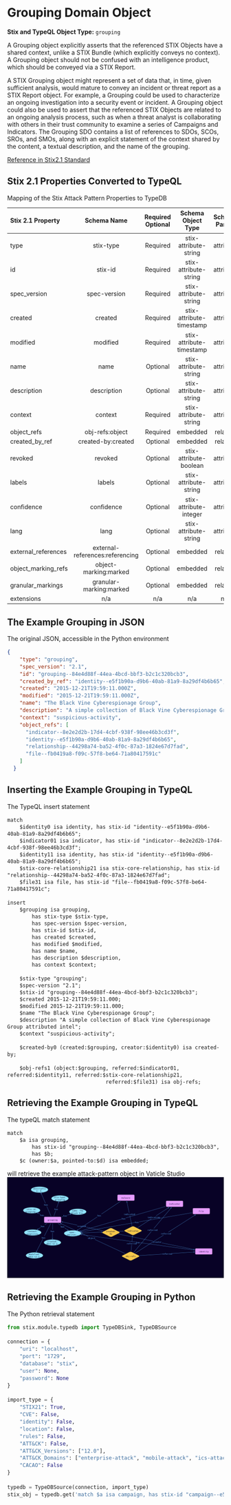# Grouping Domain Object

**Stix and TypeQL Object Type:**  `grouping`

A Grouping object explicitly asserts that the referenced STIX Objects have a shared context, unlike a STIX Bundle (which explicitly conveys no context). A Grouping object should not be confused with an intelligence product, which should be conveyed via a STIX Report.

A STIX Grouping object might represent a set of data that, in time, given sufficient analysis, would mature to convey an incident or threat report as a STIX Report object. For example, a Grouping could be used to characterize an ongoing investigation into a security event or incident. A Grouping object could also be used to assert that the referenced STIX Objects are related to an ongoing analysis process, such as when a threat analyst is collaborating with others in their trust community to examine a series of Campaigns and Indicators. The Grouping SDO contains a list of references to SDOs, SCOs, SROs, and SMOs, along with an explicit statement of the context shared by the content, a textual description, and the name of the grouping.

[Reference in Stix2.1 Standard](https://docs.oasis-open.org/cti/stix/v2.1/os/stix-v2.1-os.html#_t56pn7elv6u7)
## Stix 2.1 Properties Converted to TypeQL
Mapping of the Stix Attack Pattern Properties to TypeDB

|  Stix 2.1 Property    |           Schema Name             | Required  Optional  | Schema Object Type | Schema Parent  |
|:--------------------|:--------------------------------:|:------------------:|:------------------------:|:-------------:|
|  type                 |            stix-type              |      Required       |  stix-attribute-string    |   attribute    |
|  id                   |             stix-id               |      Required       |  stix-attribute-string    |   attribute    |
|  spec_version         |           spec-version            |      Required       |  stix-attribute-string    |   attribute    |
|  created              |             created               |      Required       | stix-attribute-timestamp  |   attribute    |
|  modified             |             modified              |      Required       | stix-attribute-timestamp  |   attribute    |
|  name                 |               name                |      Optional       |  stix-attribute-string    |   attribute    |
|  description          |           description             |      Optional       |  stix-attribute-string    |   attribute    |
| context |context |Required |  stix-attribute-string    |   attribute    |
| object_refs |obj-refs:object |Required |   embedded     |relation |
|  created_by_ref       |        created-by:created         |      Optional       |   embedded     |relation |
|  revoked              |             revoked               |      Optional       |  stix-attribute-boolean   |   attribute    |
|  labels               |              labels               |      Optional       |  stix-attribute-string    |   attribute    |
|  confidence           |            confidence             |      Optional       |  stix-attribute-integer   |   attribute    |
|  lang                 |               lang                |      Optional       |  stix-attribute-string    |   attribute    |
|  external_references  | external-references:referencing   |      Optional       |   embedded     |relation |
|  object_marking_refs  |      object-marking:marked        |      Optional       |   embedded     |relation |
|  granular_markings    |     granular-marking:marked       |      Optional       |   embedded     |relation |
|  extensions           |               n/a                 |        n/a          |           n/a             |      n/a       |

## The Example Grouping in JSON
The original JSON, accessible in the Python environment
```json
{
    "type": "grouping",  
    "spec_version": "2.1",  
    "id": "grouping--84e4d88f-44ea-4bcd-bbf3-b2c1c320bcb3",  
    "created_by_ref": "identity--e5f1b90a-d9b6-40ab-81a9-8a29df4b6b65",  
    "created": "2015-12-21T19:59:11.000Z",  
    "modified": "2015-12-21T19:59:11.000Z",  
    "name": "The Black Vine Cyberespionage Group",  
    "description": "A simple collection of Black Vine Cyberespionage Group attributed intel",  
    "context": "suspicious-activity",  
    "object_refs": [  
      "indicator--8e2e2d2b-17d4-4cbf-938f-98ee46b3cd3f",  
      "identity--e5f1b90a-d9b6-40ab-81a9-8a29df4b6b65",  
      "relationship--44298a74-ba52-4f0c-87a3-1824e67d7fad",  
      "file--fb0419a8-f09c-57f8-be64-71a80417591c"  
    ]  
  }
```


## Inserting the Example Grouping in TypeQL
The TypeQL insert statement
```typeql
match  
    $identity0 isa identity, has stix-id "identity--e5f1b90a-d9b6-40ab-81a9-8a29df4b6b65";
    $indicator01 isa indicator, has stix-id "indicator--8e2e2d2b-17d4-4cbf-938f-98ee46b3cd3f";
    $identity11 isa identity, has stix-id "identity--e5f1b90a-d9b6-40ab-81a9-8a29df4b6b65";
    $stix-core-relationship21 isa stix-core-relationship, has stix-id "relationship--44298a74-ba52-4f0c-87a3-1824e67d7fad";
    $file31 isa file, has stix-id "file--fb0419a8-f09c-57f8-be64-71a80417591c";

insert 
    $grouping isa grouping,
        has stix-type $stix-type,
        has spec-version $spec-version,
        has stix-id $stix-id,
        has created $created,
        has modified $modified,
        has name $name,
        has description $description,
        has context $context;
    
    $stix-type "grouping";
    $spec-version "2.1";
    $stix-id "grouping--84e4d88f-44ea-4bcd-bbf3-b2c1c320bcb3";
    $created 2015-12-21T19:59:11.000;
    $modified 2015-12-21T19:59:11.000;
    $name "The Black Vine Cyberespionage Group";
    $description "A simple collection of Black Vine Cyberespionage Group attributed intel";
    $context "suspicious-activity";
    
    $created-by0 (created:$grouping, creator:$identity0) isa created-by;
    
    $obj-refs1 (object:$grouping, referred:$indicator01, referred:$identity11, referred:$stix-core-relationship21, 
                                referred:$file31) isa obj-refs;
```

## Retrieving the Example Grouping in TypeQL
The typeQL match statement

```typeql
match
    $a isa grouping,
        has stix-id "grouping--84e4d88f-44ea-4bcd-bbf3-b2c1c320bcb3",
        has $b;
    $c (owner:$a, pointed-to:$d) isa embedded;
```


will retrieve the example attack-pattern object in Vaticle Studio
![Grouping Example](./img/grouping.png)

## Retrieving the Example Grouping  in Python
The Python retrieval statement

```python
from stix.module.typedb import TypeDBSink, TypeDBSource

connection = {
    "uri": "localhost",
    "port": "1729",
    "database": "stix",
    "user": None,
    "password": None
}

import_type = {
    "STIX21": True,
    "CVE": False,
    "identity": False,
    "location": False,
    "rules": False,
    "ATT&CK": False,
    "ATT&CK_Versions": ["12.0"],
    "ATT&CK_Domains": ["enterprise-attack", "mobile-attack", "ics-attack"],
    "CACAO": False
}

typedb = TypeDBSource(connection, import_type)
stix_obj = typedb.get('match $a isa campaign, has stix-id "campaign--e5268b6e-4931-42f1-b379-87f48eb41b1e", has $b;')
```

